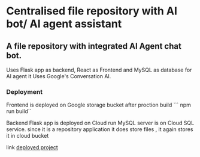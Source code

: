 # Centralised file repository with AI bot/ AI agent assistant

## A file repository with integrated AI Agent chat bot.

Uses Flask app as backend, React as Frontend and MySQL as database
for AI agent it Uses Google's Conversation AI. 

### Deployment
Frontend is deployed on Google storage bucket after proction build
``` npm run build``

Backend Flask app is deployed on Cloud run 
MySQL server is on Cloud SQL service.
since it is a repository application it does store files , it again stores it in cloud bucket 

link [deployed project](https://storage.googleapis.com/frontendrepo/index.html)


